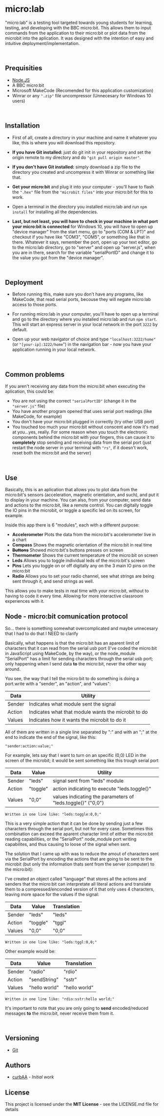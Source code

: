 # micro:lab
"micro:lab" is a testing tool targeted towards young students for learning, testing, and developing with the BBC micro:bit. This allows them to input commands from the application to their micro:bit or plot data from the microbit into the aplication. It was designed with the intention of easy and intuitive deployment/implementation. 

<br>

## Prequisities
- [Node.JS](https://nodejs.org/es/)
- A BBC micro:bit
- Microsoft MakeCode (Recomended for this application customization)
- Winrar or any `".zip"` file uncompressor (Unnecesary for Windows 10 users)

<br>

## Installation
- First of all, create a directory in your machine and name it whatever you like, this is where you will download this repository.

- **If you have Git installed:** just do git init in your repository and set the origin remote to my directory and do `"git pull origin master"`.

- **If you don't have Git installed:** simply download a zip file to the directory you created and uncompress it with Winrar or something like that.

- **Get your micro:bit** and plug it into your computer - you'll have to flash the `".hex"` file from the `"microbit files"` into your micro:bit for this to work.

- Open a terminal in the directory you installed micro:lab and run `npm install` for installing all the dependencies.

- **Last, but not least, you will have to check in your machine in what port your micro:bit is connected** for Windows 10, you will have to open up "device manager" from the start menu, go to "ports (COM & LPT)" and checkout if you have like "COM3", "COM5", or something like that in there. Whatever it says, remember the port, open up your text editor, go to the micro:lab directory, go to "server" and open up "server.js", when you are in there, search for the variable "serialPortID" and change it to the value you got from the "device manager".

<br>

## Deployment
- Before running this, make sure you don't have any programs, like MakeCode, that read serial ports, becouse they will negate micro:lab access to those ports.

- For running micro:lab in your computer, you'll have to open up a terminal and go to the directory where you installed micro:lab and run `npm start`. This will start an express server in your local network in the port `3222` by default.

- Open up your web navigator of choice and type `"localhost:3222/home"` (or `"[your-ip]:3222/home`") in the navigation bar - now you have your application running in your local network.

<br>

## Common problems
If you aren't receiving any data from the micro:bit when executing the aplication, this could be:
- You are not using the correct `"serialPortID"` (change it in the `"server.js"` file)
- You have another program opened that uses serial port readings (like MakeCode, for example)
- You don't have your micro:bit plugged in correctly (try other USB port)
- You touched too much your micro:bit without conscent and now it's mad at you...yes, really. For some reason when you touch the electronic components behind the micro:bit with your fingers, this can cause it to **completely** stop sending and receiving data from the serial port (just restart the node server in your terminal with `"rs"`, if it doesn't work, reset both the micro:bit and the server)

<br>

## Use
Basically, this is an aplication that allows you to plot data from the micro:bit's sensors (acceleration, magnetic orientation, and such), and put it to display in your machine. You can also, from your computer, send data and actions to the micro:bit, like a remote control. You can digitally toggle the IO pins in the microbit, or toggle a specific led on its screen, for example.

Inside this app there is 6 "modules", each with a different purpose:
- **Accelerometer**
Plots the data from the micro:bit's accelerometer live in a chart
- **Compass**
Shows the magnetic orientation of the micro:bit in real time
- **~~Buttons~~**
Showed micro:bit's buttons presses on screen
- **Thermometer**
Shows the current temperature of the micro:bit on screen
- **Leds**
Allows you to toggle individual leds of the micro:bit's screen
- **Pins**
Lets you toggle on or off digitally any on the 3 main IO pins on the micro:bit
- **Radio**
Allows you to set your radio channel, see what strings are being sent through it, and send strings as well.
 
This allows you to make tests in real time with your micro:bit, without to having to code it every time. Allowing for more interactive classroom experiences with it.

## Node - micro:bit comunication protocol
So... there is something somewhat overcomplicated and maybe unnecesary that I had to do that I NEED to clarify

Basically, what happens is that the micro:bit has an aparent limit of characters
that it can read from the serial usb port (I've coded the micro:bit in JavaScript
using MakeCode, by the way), or the node_module "SerialPort" has a limit for sending
characters through the serial usb port; only happening when I send data **to** the
micro:bit, never the other way around.

You see, the way that I tell the micro:bit to do something is doing a port.write
with a "sender", an "action", and "values":

|   Data    |                    Utility                         |
|-----------|----------------------------------------------------|
|   Sender  | Indicates what module sent the signal              |
|   Action  | Indicates what that module wants the microbit to do|
|   Values  | Indicates how it wants the microbit to do it       |

All of them are written in a single line separated by ":" and with an ";"
at the end to indicate the end of the signal, like this:

    "sender:action:value;"

For example, lets say that I want to turn on an specific (0,0) LED in the screen
of the microbit; it would be sent something like this trough serial port

|   Data    |  Value   |                        Utility                             |
|-----------|----------|------------------------------------------------------------|
|   Sender  | "leds"   | signal sent from "leds" module                             |
|   Action  | "toggle" | action indicating to execute "leds.toggle()"               |
|   Values  | "0,0"    | values indicating the parameters of "leds.toggle()" ("0,0")|

    Written in one line like: "leds:toggle:0,0;"

This is a very simple action that it can be done by sending just a few characters
through the serial port, but not for every case. Sometimes this combination can 
exceed the aparent character limit of either the micro:bit reading capabilities, or the 
"SerialPort" node_module port writing capabilites, and thus causing to loose of the
signal when sent.

The solution that I came up with was to reduce the amout of characters sent via the
SerialPort by encoding the actions that are going to be sent to the microbit (but only
the information thats sent from the server (computer) to the micro:bit):
    
I've created an object called "language" that stores all the actions and senders that
the micro:bit can interpretate all literal actions and translate them to a 
compressed/enconded version of it that only uses 4 characters, leaving more space for
the values if the signal:

|   Data    |  Value   |  Translation  |
|-----------|----------|---------------|
|   Sender  | "leds"   |    "leds"     |
|   Action  | "toggle" |    "tggl"     |
|   Values  | "0,0"    |    "0,0"      |

    Written in one line like: "leds:tggl:0,0;"

Other example would be:

|   Data    |       Value        |      Translation      |
|-----------|--------------------|-----------------------|
|  Sender   | "radio"            |  "rdio"               |
|  Action   | "sendString"       |  "sstr"               |
|  Values   | "hello world"      |  "hello world"        |

    Written in one line like: "rdio:sstr:hello world;"

It's important to note that you are only going to **send** encoded/reduced messages **to**
the micro:bit, never receive them from it.

<br>

## Versioning
- [Git](https://git-scm.com/)

## Authors
- [curbAA](https://github.com/curbAA) - *Initial work*

## License
This project is licensed under the **MIT License** - see the LICENSE.md file for details